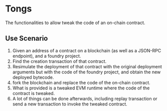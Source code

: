 # Tongs

The functionalities to allow tweak the code of an on-chain contract. 

## Use Scenario

1. Given an address of a contract on a blockchain (as well as a JSON-RPC endpoint), and a foundry project.
2. Find the creation transaction of that contract.
3. Resimulate the deployment of that contract with the original deployment arguments but with the code of the foundry project, and obtain the new deployed bytecode.
4. fork the blockchain and replace the code of the on-chain contract.
5. What is provided is a tweaked EVM runtime where the code of the contract is tweaked.
6. A lot of things can be done afterwards, including replay transaction or send a new transaction to invoke the tweaked contract.
